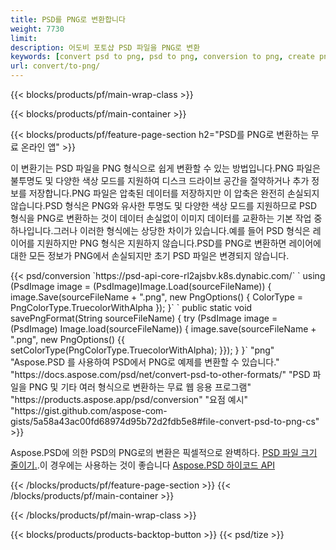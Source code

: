 ```yaml
---
title: PSD를 PNG로 변환합니다
weight: 7730
limit: 
description: 어도비 포토샵 PSD 파일을 PNG로 변환
keywords: [convert psd to png, psd to png, conversion to png, create png from psd, print psd as png]
url: convert/to-png/
---
```


{{< blocks/products/pf/main-wrap-class >}}

{{< blocks/products/pf/main-container >}}

{{< blocks/products/pf/feature-page-section h2="PSD를 PNG로 변환하는 무료 온라인 앱" >}}
<p>이 변환기는 PSD 파일을 PNG 형식으로 쉽게 변환할 수 있는 방법입니다.PNG 파일은 불투명도 및 다양한 색상 모드를 지원하여 디스크 드라이브 공간을 절약하거나 추가 정보를 저장합니다.PNG 파일은 압축된 데이터를 저장하지만 이 압축은 완전히 손실되지 않습니다.PSD 형식은 PNG와 유사한 투명도 및 다양한 색상 모드를 지원하므로 PSD 형식을 PNG로 변환하는 것이 데이터 손실없이 이미지 데이터를 교환하는 기본 작업 중 하나입니다.그러나 이러한 형식에는 상당한 차이가 있습니다.예를 들어 PSD 형식은 레이어를 지원하지만 PNG 형식은 지원하지 않습니다.PSD를 PNG로 변환하면 레이어에 대한 모든 정보가 PNG에서 손실되지만 초기 PSD 파일은 변경되지 않습니다.</p>
{{< psd/conversion `https://psd-api-core-rl2ajsbv.k8s.dynabic.com/` 
`    using (PsdImage image = (PsdImage)Image.Load(sourceFileName))
    {
        image.Save(sourceFileName + ".png",  new PngOptions() {  ColorType = PngColorType.TruecolorWithAlpha });
    }` 
	`    public static void savePngFormat(String sourceFileName) {
        try (PsdImage image = (PsdImage) Image.load(sourceFileName)) {
            image.save(sourceFileName + ".png", new PngOptions() {{
                setColorType(PngColorType.TruecolorWithAlpha);
            }});
        }
    }` 
	"png" 
"Aspose.PSD 를 사용하여 PSD에서 PNG로 예제를 변환할 수 있습니다."  "https://docs.aspose.com/psd/net/convert-psd-to-other-formats/" 
"PSD 파일을 PNG 및 기타 여러 형식으로 변환하는 무료 웹 응용 프로그램" "https://products.aspose.app/psd/conversion" 
"요점 예시" "https://gist.github.com/aspose-com-gists/5a58a43ac00fd68974d95b72d2fdb5e8#file-convert-psd-to-png-cs" >}}
<p>Aspose.PSD에 의한 PSD의 PNG로의 변환은 픽셀적으로 완벽하다. <a href="/psd/reduce-size">PSD 파일 크기 줄이기.</a>.이 경우에는 사용하는 것이 좋습니다 <a href="/psd">Aspose.PSD 하이코드 API</a></p>
{{< /blocks/products/pf/feature-page-section >}}
{{< /blocks/products/pf/main-container >}}


{{< /blocks/products/pf/main-wrap-class >}}

{{< blocks/products/products-backtop-button >}}
{{< psd/tize >}}
